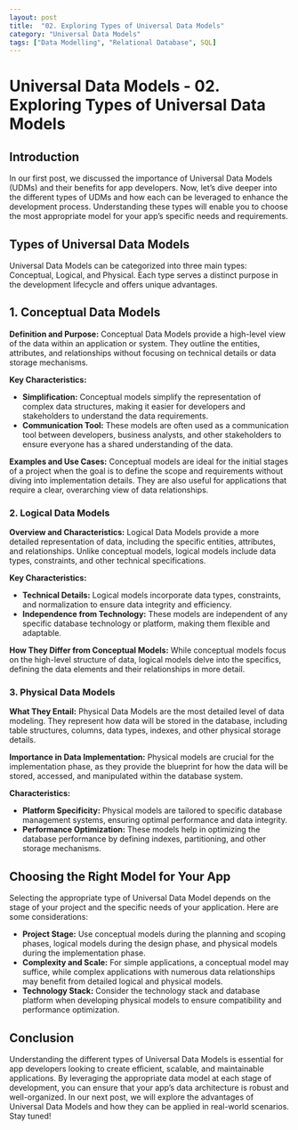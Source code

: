 ```yaml
---
layout: post
title:  "02. Exploring Types of Universal Data Models"
category: "Universal Data Models"
tags: ["Data Modelling", "Relational Database", SQL]
---
```


# Universal Data Models - 02. Exploring Types of Universal Data Models

## Introduction

In our first post, we discussed the importance of Universal Data Models (UDMs) and their benefits for app developers. Now, let’s dive deeper into the different types of UDMs and how each can be leveraged to enhance the development process. Understanding these types will enable you to choose the most appropriate model for your app’s specific needs and requirements.

## Types of Universal Data Models

Universal Data Models can be categorized into three main types: Conceptual, Logical, and Physical. Each type serves a distinct purpose in the development lifecycle and offers unique advantages.

## 1. Conceptual Data Models

**Definition and Purpose:** Conceptual Data Models provide a high-level view of the data within an application or system. They outline the entities, attributes, and relationships without focusing on technical details or data storage mechanisms.

**Key Characteristics:**
- **Simplification:** Conceptual models simplify the representation of complex data structures, making it easier for developers and stakeholders to understand the data requirements.
- **Communication Tool:** These models are often used as a communication tool between developers, business analysts, and other stakeholders to ensure everyone has a shared understanding of the data.

**Examples and Use Cases:** Conceptual models are ideal for the initial stages of a project when the goal is to define the scope and requirements without diving into implementation details. They are also useful for applications that require a clear, overarching view of data relationships.

### 2. Logical Data Models

**Overview and Characteristics:** Logical Data Models provide a more detailed representation of data, including the specific entities, attributes, and relationships. Unlike conceptual models, logical models include data types, constraints, and other technical specifications.

**Key Characteristics:**
- **Technical Details:** Logical models incorporate data types, constraints, and normalization to ensure data integrity and efficiency.
- **Independence from Technology:** These models are independent of any specific database technology or platform, making them flexible and adaptable.

**How They Differ from Conceptual Models:** While conceptual models focus on the high-level structure of data, logical models delve into the specifics, defining the data elements and their relationships in more detail.

### 3. Physical Data Models

**What They Entail:** Physical Data Models are the most detailed level of data modeling. They represent how data will be stored in the database, including table structures, columns, data types, indexes, and other physical storage details.

**Importance in Data Implementation:** Physical models are crucial for the implementation phase, as they provide the blueprint for how the data will be stored, accessed, and manipulated within the database system.

**Characteristics:**
- **Platform Specificity:** Physical models are tailored to specific database management systems, ensuring optimal performance and data integrity.
- **Performance Optimization:** These models help in optimizing the database performance by defining indexes, partitioning, and other storage mechanisms.

## Choosing the Right Model for Your App

Selecting the appropriate type of Universal Data Model depends on the stage of your project and the specific needs of your application. Here are some considerations:

- **Project Stage:** Use conceptual models during the planning and scoping phases, logical models during the design phase, and physical models during the implementation phase.
- **Complexity and Scale:** For simple applications, a conceptual model may suffice, while complex applications with numerous data relationships may benefit from detailed logical and physical models.
- **Technology Stack:** Consider the technology stack and database platform when developing physical models to ensure compatibility and performance optimization.

## Conclusion

Understanding the different types of Universal Data Models is essential for app developers looking to create efficient, scalable, and maintainable applications. By leveraging the appropriate data model at each stage of development, you can ensure that your app’s data architecture is robust and well-organized. In our next post, we will explore the advantages of Universal Data Models and how they can be applied in real-world scenarios. Stay tuned!


